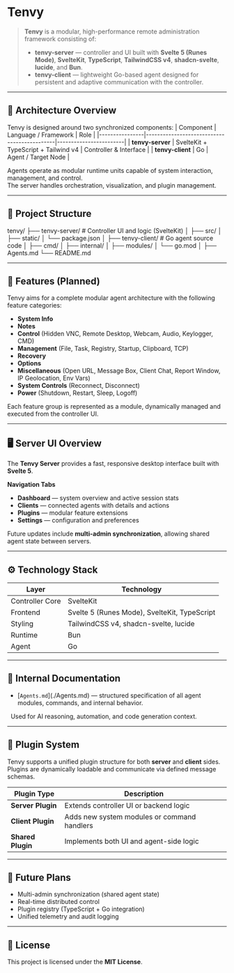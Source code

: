 # Tenvy

> **Tenvy** is a modular, high-performance remote administration framework consisting of:
>
> - **tenvy-server** — controller and UI built with **Svelte 5 (Runes Mode)**, **SvelteKit**, **TypeScript**, **TailwindCSS v4**, **shadcn-svelte**, **lucide**, and **Bun**.
> - **tenvy-client** — lightweight Go-based agent designed for persistent and adaptive communication with the controller.

---

## 🧩 Architecture Overview

Tenvy is designed around two synchronized components:
| Component      | Language / Framework                        | Role                   |
|----------------|---------------------------------------------|------------------------|
| **tenvy-server** | SvelteKit + TypeScript + Tailwind v4 | Controller \& Interface |
| **tenvy-client** | Go                                         | Agent / Target Node    |

Agents operate as modular runtime units capable of system interaction, management, and control.  
The server handles orchestration, visualization, and plugin management.

---

## 📂 Project Structure

tenvy/
├── tenvy-server/ # Controller UI and logic (SvelteKit)
│ ├── src/
│ ├── static/
│ └── package.json
│
├── tenvy-client/ # Go agent source code
│ ├── cmd/
│ ├── internal/
│ ├── modules/
│ └── go.mod
│
├── Agents.md
└── README.md

---

## 🚀 Features (Planned)

Tenvy aims for a complete modular agent architecture with the following feature categories:

- **System Info**
- **Notes**
- **Control** (Hidden VNC, Remote Desktop, Webcam, Audio, Keylogger, CMD)
- **Management** (File, Task, Registry, Startup, Clipboard, TCP)
- **Recovery**
- **Options**
- **Miscellaneous** (Open URL, Message Box, Client Chat, Report Window, IP Geolocation, Env Vars)
- **System Controls** (Reconnect, Disconnect)
- **Power** (Shutdown, Restart, Sleep, Logoff)

Each feature group is represented as a module, dynamically managed and executed from the controller UI.

---

## 🖥️ Server UI Overview

The **Tenvy Server** provides a fast, responsive desktop interface built with **Svelte 5**.

**Navigation Tabs**
- **Dashboard** — system overview and active session stats  
- **Clients** — connected agents with details and actions  
- **Plugins** — modular feature extensions  
- **Settings** — configuration and preferences

Future updates include **multi-admin synchronization**, allowing shared agent state between servers.

---

## ⚙️ Technology Stack

| Layer           | Technology                                      |
|-----------------|-------------------------------------------------|
| Controller Core | SvelteKit                                       |
| Frontend        | Svelte 5 (Runes Mode), SvelteKit, TypeScript    |
| Styling         | TailwindCSS v4, shadcn-svelte, lucide           |
| Runtime         | Bun                                             |
| Agent           | Go                                              |

---

## 🧠 Internal Documentation

- \[`Agents.md`](./Agents.md) — structured specification of all agent modules, commands, and internal behavior.  

&nbsp; Used for AI reasoning, automation, and code generation context.

---

## 🧩 Plugin System

Tenvy supports a unified plugin structure for both **server** and **client** sides.  
Plugins are dynamically loadable and communicate via defined message schemas.

| Plugin Type | Description |
|--------------|--------------|
| **Server Plugin** | Extends controller UI or backend logic |
| **Client Plugin** | Adds new system modules or command handlers |
| **Shared Plugin** | Implements both UI and agent-side logic |

---

## 🔮 Future Plans

- Multi-admin synchronization (shared agent state)
- Real-time distributed control
- Plugin registry (TypeScript + Go integration)
- Unified telemetry and audit logging

---

## 📜 License

This project is licensed under the **MIT License**.
